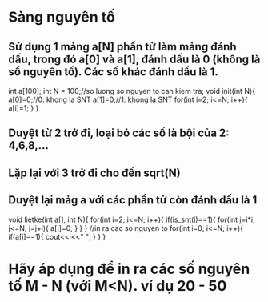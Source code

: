 # Sàng nguyên tố
## Sử dụng 1 mảng a[N] phần tử làm mảng đánh dấu, trong đó a[0] và a[1], đánh dấu là 0 (không là số nguyên tố). Các số khác đánh dấu là 1.
int a[100];
int N = 100;//so luong so nguyen to can kiem tra;
void init(int N){
    a[0]=0;//0: khong la SNT
    a[1]=0;//1: khong la SNT
    for(int i=2; i<=N; i++){
        a[i]=1;
    }
}
## Duyệt từ 2 trở đi, loại bỏ các số là bội của 2: 4,6,8,...
## Lặp lại với 3 trở đi cho đến sqrt(N)
## Duyệt lại mảg a với các phần tử còn đánh dấu là 1
void lietke(int a[], int N){
    for(int i=2; i<=N; i++){
        if(is_snt(i)==1){
            for(int j=i*i; j<=N; j=j+i){
                a[j]=0;
            }
        }
    }
    //in ra cac so nguyen to
    for(int i=0; i<=N; i++){
        if(a[i]==1){
            cout<<i<<" ";
        }
    }
}

# Hãy áp dụng để in ra các số nguyên tố M - N (với M<N). ví dụ 20 - 50
